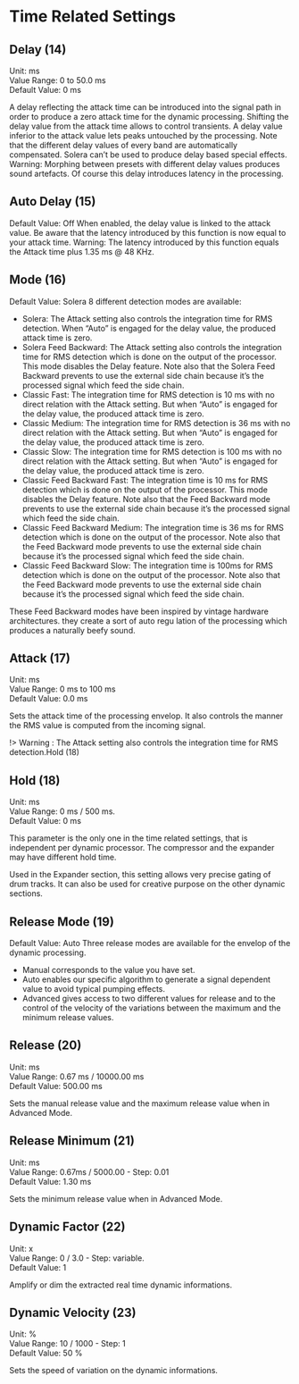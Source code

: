 # Time Related Settings


## Delay (14)
Unit: ms  
Value Range: 0 to 50.0 ms  
Default Value: 0 ms  

A delay reflecting the attack time can be introduced into the signal path in order to produce a zero attack time for
the dynamic processing. Shifting the delay value from the attack time allows to control transients. A delay value
inferior to the attack value lets peaks untouched by the processing.
Note that the different delay values of every band are automatically compensated. Solera can’t be used to produce
delay based special effects.
Warning: Morphing between presets with different delay values produces sound artefacts.
Of course this delay introduces latency in the processing.


## Auto Delay (15)
Default Value: Off
When enabled, the delay value is linked to the attack value. Be aware that the latency introduced by this function
is now equal to your attack time.
Warning: The latency introduced by this function equals the Attack time plus 1.35 ms @ 48 KHz.


## Mode (16)
Default Value: Solera
8 different detection modes are available:

- Solera: The Attack setting also controls the integration time for RMS detection. When “Auto” is engaged for the
delay value, the produced attack time is zero.
- Solera Feed Backward: The Attack setting also controls the integration time for RMS detection which is done on
the output of the processor. This mode disables the Delay feature. Note also that the Solera Feed Backward prevents 
to use the external side chain because it’s the processed signal which feed the side chain.
- Classic Fast: The integration time for RMS detection is 10 ms with no direct relation with the Attack setting. But
when “Auto” is engaged for the delay value, the produced attack time is zero.
- Classic Medium: The integration time for RMS detection is 36 ms with no direct relation with the Attack setting.
But when “Auto” is engaged for the delay value, the produced attack time is zero.
- Classic Slow: The integration time for RMS detection is 100 ms with no direct relation with the Attack setting. But
when “Auto” is engaged for the delay value, the produced attack time is zero.
- Classic Feed Backward Fast: The integration time is 10 ms for RMS detection which is done on the output of the
processor. This mode disables the Delay feature. Note also that the Feed Backward mode prevents to use the external 
side chain because it’s the processed signal which feed the side chain.
- Classic Feed Backward Medium: The integration time is 36 ms for RMS detection which is done on the output
of the processor. Note also that the Feed Backward mode prevents to use the external side chain because it’s the
processed signal which feed the side chain.
- Classic Feed Backward Slow: The integration time is 100ms for RMS detection which is done on the output of the
processor. Note also that the Feed Backward mode prevents to use the external side chain because it’s the processed 
signal which feed the side chain.

These Feed Backward modes have been inspired by vintage hardware architectures. they create a sort of auto regu
lation of the processing which produces a naturally beefy sound.


## Attack (17)
Unit: ms  
Value Range: 0 ms to 100 ms  
Default Value: 0.0 ms  

Sets the attack time of the processing envelop. It also controls the manner the RMS value is computed from the
incoming signal.

!> Warning : The Attack setting also controls the integration time for RMS detection.Hold (18)


## Hold (18)
Unit: ms  
Value Range: 0 ms / 500 ms.  
Default Value: 0 ms  

This parameter is the only one in the time related settings, that is independent per dynamic processor. The compressor
and the expander may have different hold time.

Used in the Expander section, this setting allows very precise gating of drum tracks. It can also be used for creative
purpose on the other dynamic sections.


## Release Mode (19)
Default Value: Auto
Three release modes are available for the envelop of the dynamic processing.

- Manual corresponds to the value you have set.
- Auto enables our specific algorithm to generate a signal dependent value to avoid typical pumping effects.
- Advanced gives access to two different values for release and to the control of the velocity of the variations between 
the maximum and the minimum release values.


## Release (20)
Unit: ms  
Value Range: 0.67 ms / 10000.00 ms  
Default Value: 500.00 ms  

Sets the manual release value and the maximum release value when in Advanced Mode.


## Release Minimum (21)
Unit: ms  
Value Range: 0.67ms / 5000.00 - Step: 0.01  
Default Value: 1.30 ms  

Sets the minimum release value when in Advanced Mode.


## Dynamic Factor (22)
Unit: x  
Value Range: 0 / 3.0 - Step: variable.  
Default Value: 1  

Amplify or dim the extracted real time dynamic informations.


## Dynamic Velocity (23)
Unit: %  
Value Range: 10 / 1000 - Step: 1  
Default Value: 50 %  

Sets the speed of variation on the dynamic informations.

